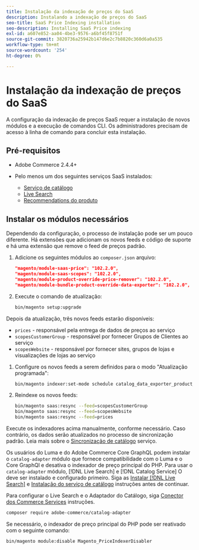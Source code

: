 ```yaml
---
title: Instalação da indexação de preços do SaaS
description: Instalando a indexação de preços do SaaS
seo-title: SaaS Price Indexing installation
seo-description: Installing SaaS Price indexing
exl-id: a607e852-aa04-4be3-9576-a6bf45f8751f
source-git-commit: 3820736a25942b147d6e2c7b8820c360d6a0a535
workflow-type: tm+mt
source-wordcount: '254'
ht-degree: 0%

---
```


# Instalação da indexação de preços do SaaS

A configuração da indexação de preços SaaS requer a instalação de novos módulos e a execução de comandos CLI. Os administradores precisam de acesso à linha de comando para concluir esta instalação.

## Pré-requisitos

* Adobe Commerce 2.4.4+
* Pelo menos um dos seguintes serviços SaaS instalados:

   * [Serviço de catálogo](../catalog-service/overview.md)
   * [Live Search](../live-search/guide-overview.md)
   * [Recommendations do produto](../product-recommendations/guide-overview.md)

## Instalar os módulos necessários

Dependendo da configuração, o processo de instalação pode ser um pouco diferente.
Há extensões que adicionam os novos feeds e código de suporte e há uma extensão que remove o feed de preços padrão.

1. Adicione os seguintes módulos ao `composer.json` arquivo:

   ```json
   "magento/module-saas-price": "102.2.0",
   "magento/module-saas-scopes": "102.2.0",
   "magento/module-product-override-price-remover": "102.2.0",
   "magento/module-bundle-product-override-data-exporter": "102.2.0",
   ```

1. Execute o comando de atualização:

   ```bash
   bin/magento setup:upgrade
   ```

Depois da atualização, três novos feeds estarão disponíveis:

* `prices` - responsável pela entrega de dados de preços ao serviço
* `scopesCustomerGroup` - responsável por fornecer Grupos de Clientes ao serviço
* `scopesWebsite` - responsável por fornecer sites, grupos de lojas e visualizações de lojas ao serviço


1. Configure os novos feeds a serem definidos para o modo &quot;Atualização programada&quot;:

   ```bash
   bin/magento indexer:set-mode schedule catalog_data_exporter_product_prices scopes_customergroup_data_exporter scopes_website_data_exporter
   ```

1. Reindexe os novos feeds:

   ```bash
   bin/magento saas:resync --feed=scopesCustomerGroup
   bin/magento saas:resync --feed=scopesWebsite
   bin/magento saas:resync --feed=prices
   ```

Execute os indexadores acima manualmente, conforme necessário. Caso contrário, os dados serão atualizados no processo de sincronização padrão. Leia mais sobre o [Sincronização de catálogo](../landing/catalog-sync.md) serviço.

Os usuários do Luma e do Adobe Commerce Core GraphQL podem instalar o `catalog-adapter` módulo que fornece compatibilidade com o Luma e o Core GraphQl e desativa o indexador de preço principal do PHP.
Para usar o `catalog-adapter` módulo, [!DNL Live Search] e [!DNL Catalog Service] O deve ser instalado e configurado primeiro. Siga as [Instalar [!DNL Live Search]](../live-search/install.md) e [Instalação do serviço de catálogo](../catalog-service/installation.md) instruções antes de continuar.

Para configurar o Live Search e o Adaptador do Catálogo, siga [Conector dos Commerce Services](https://experienceleague.adobe.com/docs/commerce-merchant-services/user-guides/integration-services/saas.html?lang=en) instruções.

```bash
composer require adobe-commerce/catalog-adapter
```

Se necessário, o indexador de preço principal do PHP pode ser reativado com o seguinte comando:

```bash
bin/magento module:disable Magento_PriceIndexerDisabler
```
